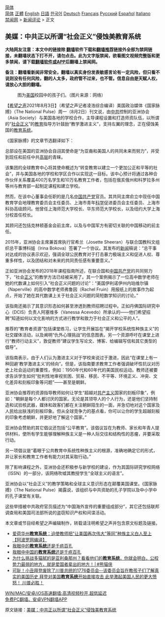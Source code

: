 <!-- 面包屑导航 --> <div class="breadcrumb"><!-- GTranslate: https://gtranslate.io/ -->  <div class="switcher notranslate">  <div class="selected">  <a href="#" onclick="return false;"> 简体</a>  </div>  <div class="option">  <a href="https://www.bannedbook.org" onclick="doGTranslate('zh-CN|zh-CN');jQuery('div.switcher div.selected a').html(jQuery(this).html());return false;" title="简体中文" class="nturl selected"> 简体</a>  <a href="https://www.bannedbook.org/zh-tw/" onclick="doGTranslate('zh-CN|zh-TW');jQuery('div.switcher div.selected a').html(jQuery(this).html());return false;" title="繁體中文" class="nturl"> 正體</a>  <a href="https://www.bannedbook.org/en/" onclick="doGTranslate('zh-CN|en');jQuery('div.switcher div.selected a').html(jQuery(this).html());return false;" title="English" class="nturl"> English</a>  <a href="https://www.bannedbook.org/ja/" onclick="doGTranslate('zh-CN|ja');jQuery('div.switcher div.selected a').html(jQuery(this).html());return false;" title="日本語" class="nturl"> 日語</a>  <a href="https://www.bannedbook.org/ko/" onclick="doGTranslate('zh-CN|ko');jQuery('div.switcher div.selected a').html(jQuery(this).html());return false;" title="한국어" class="nturl"> 한국어</a>  <a href="https://www.bannedbook.org/de/" onclick="doGTranslate('zh-CN|de');jQuery('div.switcher div.selected a').html(jQuery(this).html());return false;" title="Deutsch" class="nturl"> Deutsch</a>  <a href="https://www.bannedbook.org/fr/" onclick="doGTranslate('zh-CN|fr');jQuery('div.switcher div.selected a').html(jQuery(this).html());return false;" title="Français" class="nturl"> Français</a>  <a href="https://www.bannedbook.org/ru/" onclick="doGTranslate('zh-CN|ru');jQuery('div.switcher div.selected a').html(jQuery(this).html());return false;" title="Русский" class="nturl"> Русский</a>  <a href="https://www.bannedbook.org/es/" onclick="doGTranslate('zh-CN|es');jQuery('div.switcher div.selected a').html(jQuery(this).html());return false;" title="Español" class="nturl"> Español</a>  <a href="https://www.bannedbook.org/it/" onclick="doGTranslate('zh-CN|it');jQuery('div.switcher div.selected a').html(jQuery(this).html());return false;" title="Italiano" class="nturl"> Italiano</a>  </div>  </div>      <div class='breadcrumb-sub'><!-- Breadcrumb NavXT 6.3.0 --> <a href="https://www.bannedbook.org/" class="home">禁闻网</a> &gt; <a href="https://www.bannedbook.org/bnews/comments/" class="category">新闻评论</a> &gt; 正文</div></div><h2>美媒：中共正以所谓“社会正义”侵蚀美教育系统</h2> <p class="notice"><b>大陆网友注意：本文中的链接除 <a href="https://github.com/bannedbook/fanqiang" >翻墙</a>软件下载和<a href="https://github.com/killgcd/justmysocks/blob/master/README.md">翻墙推荐</a>链接外全部为禁网链接，未翻墙状态下打不开，请勿点击。此为文字版禁闻，欲看图文视频完整版和更多禁闻，请下载<a href="https://github.com/bannedbook/fanqiang">翻墙软件或APP</a>后翻墙上禁闻网。</p><p>备注：翻墙看新闻非常安全，翻墙以真实身份发表敏感言论有一定风险，但只看不说则没有任何风险，翻的人太多，政府管不过来，也不管。信息自由是天赋人权，请放心大胆的翻墙。</b></p>  <div class="entry"> <figure><figcaption>图为<a href="https://www.bannedbook.org/bnews/tag/%e7%be%8e%e5%9b%bd/" class="st_tag internal_tag" rel="tag" title="标签 美国 下的日志">美国</a>校园中的孩子们。（图片来源：网络）</figcaption></figure> <p>【<span class='wp_keywordlink_affiliate'><a href="https://www.soundofhope.org" title="希望之声" target="_blank">希望之声</a></span>2021年8月3日】（希望之声记者凌浩综合编译）美国政治媒体《国家脉搏》（The National Pulse）周一（8月2日）刊文说，由<a href="https://www.bannedbook.org/bnews/tag/%e4%b8%ad%e5%85%b1/" class="st_tag internal_tag" rel="tag" title="标签 中共 下的日志">中共</a>控制的亚洲协会（Asia Society）与美国各地的学校合作，主导课程设置和打造师资队伍，以所谓的“<a href="https://www.bannedbook.org/bnews/tag/%E7%A4%BE%E4%BC%9A%E6%AD%A3%E4%B9%89/" class="st_tag internal_tag" rel="tag" title="标签 社会正义 下的日志">社会正义</a>”的<a href="https://www.bannedbook.org/bnews/tag/%e6%95%99%e8%82%b2/" class="st_tag internal_tag" rel="tag" title="标签 教育 下的日志">教育</a>指导方针鼓励“教学激进主义”，支持左翼的理念，正在侵蚀美国的<a href="https://www.bannedbook.org/bnews/tag/%E6%95%99%E8%82%B2%E7%B3%BB%E7%BB%9F/" class="st_tag internal_tag" rel="tag" title="标签 教育系统 下的日志">教育系统</a>。</p> <p>《国家脉搏》的文章节选翻译如下：</p> <p>总部设在美国的亚洲协会自诩其使命是“为亚裔和美国人的共同未来而努力”，并受到现任和前任中共<span class='wp_keywordlink_affiliate'><a href="https://www.bannedbook.org/bnews/ccpdope/" title="中共高层内幕" target="_blank">高层</a></span>的青睐。</p> <p>该集团的全球教育中心将其使命概述为“转变教育以建立一个更加公正和平等的社会”，并与美国各地的学校和学区合作以实现这一目标。该中心预计将通过各种合作伙伴关系覆盖400万名学生和10万名教育工作者，包括在俄亥俄州和科罗拉多州等州与教育部一起制定课程和建立学校。</p> <p>然而，在该中心董事会任职的是几名<span class='wp_keywordlink_affiliate'><a href="https://www.bannedbook.org/" title="中国" target="_blank">中国</a></span><a href="https://www.bannedbook.org/bnews/tag/%e5%85%b1%e4%ba%a7%e5%85%9a/" class="st_tag internal_tag" rel="tag" title="标签 共产党 下的日志">共产党</a>官员。其共同主席俞立中现任中国教育学会地理教育委员会主任委员、上海市青年<span class='wp_keywordlink'><a href="https://www.bannedbook.org/forum11/topic309.html" title="禁片：“科学”的棍子" target="_blank">科学</a></span>促进委员会主任委员、上海市科协高级顾问。他曾任上海师范大学校长、华东师范大学校长，以及纽约大学上海分校首任校长。</p>  <p>其顾问还包括克林顿基金会前主席，以及与中国军方有密切关联的中国移动的前主任。</p> <p>2015年，亚洲协会主席兼首席执行官希兰（Josette Sheeran）与联合国教科文组织总干事博科娃（Irina Bokova）签署了一个协议。其发布的<span class='wp_keywordlink_affiliate'><a href="https://www.bannedbook.org/" title="新闻">新闻</a></span>稿说：“总干事对达成的协议表示欢迎，强调全球公民教育对于打击暴力极端主义和促进人权、尊重多样性，以及团结和对未来的共同责任感有重要意义。”</p> <p>正如亚洲协会发布的2018年课程指南所述，在联合国和<a href="https://www.bannedbook.org/bnews/tag/%e4%b8%ad%e5%9b%bd%e5%85%b1%e4%ba%a7%e5%85%9a/" class="st_tag internal_tag" rel="tag" title="标签 中国共产党 下的日志">中国共产党</a>的共同努力下，“社会<a href="https://www.bannedbook.org/bnews/tag/%E6%AD%A3%E4%B9%89/" class="st_tag internal_tag" rel="tag" title="标签 正义 下的日志">正义</a>”的教学方法已经被采用了。其一个案例揭示了一位高中数学老师在她的代数课上如何引入“社会正义问题的讨论”：“美国伊利诺伊州内珀维尔镇（Naperville）的高中数学老师弗鲁因（Rachel Fruin）用报纸上的故事作为起点，开始了她在其代数课上关于社会正义问题的简短数学知识的讨论。”</p> <p>该指南还揭示了其意识形态如何甚至渗透到教师招聘过程中。正如丹佛国际研究中心（DCIS）负责人阿塞维多（Vanessa Acevedo）所承认的——他们希望招聘“知道如何以文化影响的方式进行教学和致力于社会正义和公平的人”。</p> <p>推荐的“教育者资源”包括课堂练习，让学生开展旨在“揭开学校系统性种族主义”的社交媒体活动，以及阐明“仇外心理挑战”的信息图表。另一个资源呼吁在课堂上进行“教师行动主义”，敦促教师“建议学生写论文、博客、给编辑写信和其它类型的倡导”。</p>  <p>该指南表示，由于人们认为激进主义对于学校来说过于激进，因此“在课堂上有一种回避‘教学激进主义’的倾向”。但是，该指南要求教育工作者强调破坏性抗议对历史上社会运动的重要性，例如：1950年代和60年代的美国民权运动。教师还被要求告诉学生如何“批判性地审视贫困、贸易、移民、不平等、环境正义、冲突、文化差异和刻板印象等问题”——甚至是朝鲜。</p> <p>亚洲协会推荐的资源指导教师如何让学生“超越对<span class='wp_keywordlink'><a href="https://www.bannedbook.org/forum2/topic6177.html" title="《共产主义的终极目的》" target="_blank">共产主义</a></span>国家的刻板印象”，例如：“朝鲜是每个人都讨厌的国家。无论是其领导人的个人行为，还是他们坚持制造和试验核武器，媒体和政客们都在关注朝鲜陌生的一面，并急切地对这个国家及人民给出肤浅的刻板印象。但从全球竞争力的基点看，你可以让你的学生超越刻板的印象考虑朝鲜，并更好地了解这个国家。”</p> <p>亚洲协会赞助的其它倡议还包括“公平教育”。该倡议旨在为教师、家长和年青人提供材料，使所有学生能够理解种族主义是一种人际交往和结构性的恶瘤，并要采取行动。</p> <p>另一项倡议是“着眼于公共教育中系统性种族主义的根源，准确地确定它的形式，并让家长和教育工作者有能力对其采取行动。”</p> <p>除了影响课程之外，亚洲协会还积极参与新学校的建设，作为其国际研究学校网络（ISSN）的一部分，该网络吹嘘其教授学生“全球主义的语言”。</p>  <p>亚洲协会以“社会正义”的教学策略和全球主义意识形态在颠覆美国课堂。《国家脉搏》（The National Pulse）揭露说，该组织与中共资助的孔子学院以及中小学中的孔子课堂有关联。</p> <p>这些举措被中共政府官员描述为“中国海外宣传的重要组成部分”，其它还包括联邦调查局和美国司法部所说的盗窃知识产权和间谍活动。</p> <p>本文章或节目经希望之声编辑制作，转载请注明希望之声并包含原文标题及链接。 </p> <ul class='op-related-articles' title='相关阅读'> <li><a href='https://www.bannedbook.org/bnews/cnnews/20210623/1572775.html' target='_blank'>爱荷华州<b>教育系统</b>：迫使教师把"让美国再次伟大"等同"种族主义白人至上【阿波罗网编译】</a></li> <li><a href='https://www.bannedbook.org/bnews/ssgc/20210610/1563774.html' target='_blank'>我眼中的<b>教育系统</b>还是千疮百孔</a></li> <li><a href='https://www.bannedbook.org/bnews/ssgc/20210610/1563700.html' target='_blank'>我眼中中国的<b>教育系统</b>还是千疮百孔</a></li> <li><a href='https://www.bannedbook.org/bnews/comments/20210421/1530549.html' target='_blank'>为什么挑战多猫腻的是亚利桑那州？看看他们的<b>教育系统</b>，你就会明白，公校势力最弱的地方，就是爱国者辈出的地方！│#熊猫侠</a></li> <li><a href='https://www.bannedbook.org/bnews/bannedvideo/20210123/1473047.html' target='_blank'>可耻！小丑拜登废除了川普总统的1776委员会--该委员会旨在教孩子们了解真实的美国历史  拜登对美国<b>教育系统</b>开始直接攻击  此举激起美国人民的更大愤怒！  川普必胜！</a></li> </ul> <p class="texttj"> <a href="https://github.com/bannedbook/fanqiang/wiki/V2ray%E6%9C%BA%E5%9C%BA" target="_blank">WIN/MAC/安卓/iOS高速翻墙:高清视频秒开,超低延迟</a><br/> <a href="https://github.com/bannedbook/fanqiang/wiki/%E7%A6%81%E9%97%BB%E7%BD%91%E5%AE%89%E5%8D%93%E7%BF%BB%E5%A2%99%E6%96%B0%E9%97%BBAPP" target="_blank">免费PC翻墙、安卓VPN翻墙APP</a></p><p>原文链接：<a class="src_link"  href="https://www.soundofhope.org/post/532052" target="_blank">美媒：中共正以所谓“社会正义”侵蚀美教育系统</a></p> <a name='sharetosocial'></a>  <div style="margin-bottom:5px;padding-bottom:5px;clear:both"> <div id="archive-pix-1" class="banner-ads"> <!-- AuctionX Display platform tag START --> <div id="26318x728x90x621x_ADSLOT2" clicktrack="%%CLICK_URL_ESC%%"></div> <!-- AuctionX Display platform tag END --> </div> <div id="archive-pix-2" class="banner-ads"> <!-- AuctionX Display platform tag START --> <div id="26315x300x250x621x_ADSLOT2" clicktrack="%%CLICK_URL_ESC%%"></div> <!-- AuctionX Display platform tag END --> </div> </div>  <div id="archive-pix-1" class="banner-ads"> <!-- AuctionX Display platform tag START --> <div id="26318x728x90x621x_ADSLOT3" clicktrack="%%CLICK_URL_ESC%%"></div> <!-- AuctionX Display platform tag END --> </div> </div><!--END ENTRY--> 